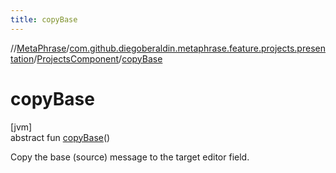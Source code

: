 ```yaml
---
title: copyBase
---
```

//[MetaPhrase](../../../index.html)/[com.github.diegoberaldin.metaphrase.feature.projects.presentation](../index.html)/[ProjectsComponent](index.html)/[copyBase](copy-base.html)



# copyBase



[jvm]\
abstract fun [copyBase](copy-base.html)()



Copy the base (source) message to the target editor field.




